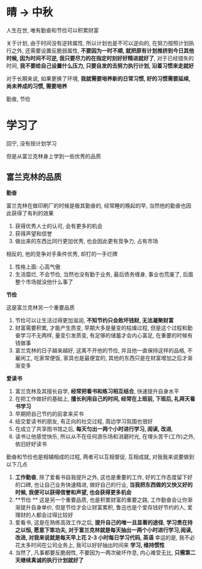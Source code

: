 # 晴 -> 中秋

人生在世, 唯有勤奋和节俭可以积累财富

关于计划, 由于时间没有逆转属性, 所以计划也是不可以逆向的, 在努力按照计划执行之外, 还需要设置反脆弱属性, **不要因为一时不顺, 就把原有计划推挤到今日其他时候, 因为时间不可逆, 我只要尽力的在指定时刻好好精进就好了**, 对于已经错失的时间, **我不要给自己设置什么压力, 只要自发的去努力执行计划, 沿着习惯来走就好**

对于长期来说, 如果更换了环境, **我就需要培养新的日常习惯, 好的习惯需要延续, 尚未养成的习惯, 需要培养**

勤奋, 节俭





# 学习了

回宁, 没有按计划学习

但是从富兰克林身上学到一些优秀的品质

## **富兰克林的品质**

**勤奋**

富兰克林在做印刷厂的时候是极其勤奋的, 经常睡的晚起的早, 当然他的勤奋也因此获得了有利的效果

1. 获得优秀人士的认可, 会有更多的机会
2. 获得声望和信誉
3. 做出来的东西比同行更加优秀, 也会因此更有竞争力, 占有市场

相反的, 他的竞争对手条件优秀, 却打的一手烂牌

1. 性格上面: 心高气傲
2. 生活糜烂, 不会节俭, 当然也没有勤于业务, 最后债务缠身, 事业也荒废了, 后面整个市场就没他什么事了



**节俭**

这是富兰克林另一个重要品质

1. 节俭可以让生活过得更加滋润, **不知节约只会败坏钱财, 无法凝聚财富**
2. 财富需要积累, 才能产生质变, 早期大多是量变的枯燥过程, 但是这个过程和勤奋学习不无两样, 量变引发质变, 有足够的储蓄才会内心富足, 在重要的时候有钱做事
3. 富兰克林的日子越来越好, 这离不开他的节俭, 并且他一直保持这样的品格, 不雇闲工, 吃家常便饭, 家具也是最便宜的, 其他的东西只是在财富增加之后才渐渐变多

**爱读书**

1. 富兰克林及其擅长自学, **经常把看书和练习相互结合**, 快速提升自身水平
2. 在把工作做好的基础上, **擅长利用自己的时间, 经常在上班前, 下班后, 礼拜天看书学习**
3. 早期把自己节约的前拿来买书
4. 结交爱读书的朋友, 有正向的社交过程, 周边学习氛围也很好
5. 在成立了共享图书馆之后, **每天匀出一两个小时进行学习, 阅读, 改进**, 
6. 读书让他感觉快乐, 所以从不在任何游乐场和消磨时光, 在埋头苦干(工作)之外, 依旧好好读书





勤奋和节俭也是相辅相成的过程, 两者可以互相督促, 互相成就, 对我我来说要做到以下几点

1. **工作勤奋**, 除了爱看书自我提升之外, 这也是重要的工作, 好的工作态度留下好的口碑, 也让自己业务快速精进, 做好自己的行业, **当我把东西做的又快又好的时候, 我便可以获得信誉和声望, 也会获得更多机会**
2. **节俭 ** 这是另一个重要品质, 也是积累财富的重要之路, 工作勤奋会让你渐渐提升自身单价, 但是节俭才会让财富累积, 鲁迅也是个爱存钱好节约的人, 爱理财的人都会过得比较好
3. 爱看书, 这是在熟练高效工作之后, **提升自己的唯一且显著的途径**, **学习贵在持之以恒, 愿意下笨功夫, 对于富兰克林就是每天抽出一两个小时进行学习,阅读,改进, 对我来说就是每天早上花 2-3 小时每日学习代码, 英语** 幸运的是, 我不必花太多时间在公司业务上, 我可以好好抽出时间来 **学习, 维持惯性**
4. 当然了, 凡事都要反脆弱性, 不要因为一两次破坏作息, 内心难受无比, **只需第二天继续真诚的执行计划就好了**

